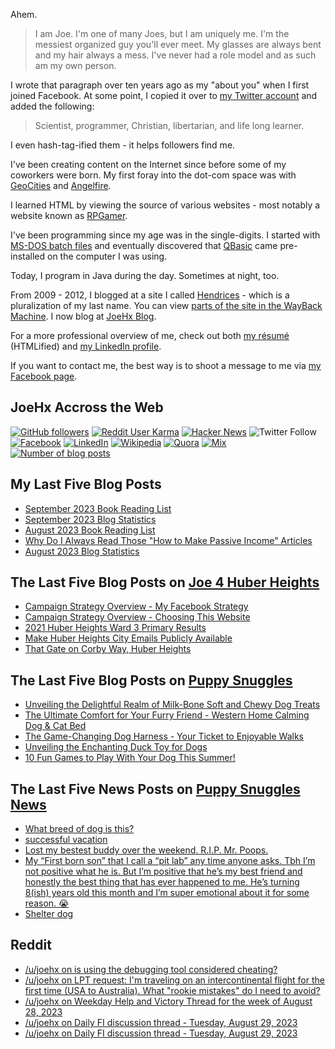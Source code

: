 Ahem.

> I am Joe. I'm one of many Joes, but I am uniquely me. I'm the messiest organized guy you'll ever meet. My glasses are always bent and my hair always a mess. I've never had a role model and as such am my own person.

I wrote that paragraph over ten years ago as my "about you" when I first joined Facebook. At some point, I copied it over to [my Twitter account](https://twitter.com/JoeHxBlog) and added the following:

> Scientist, programmer, Christian, libertarian, and life long learner.

I even hash-tag-ified them - it helps followers find me.

I've been creating content on the Internet since before some of my coworkers were born. My first foray into the dot-com space was with [GeoCities](https://en.wikipedia.org/wiki/Yahoo!_GeoCities) and [Angelfire](https://en.wikipedia.org/wiki/Angelfire).

I learned HTML by viewing the source of various websites - most notably a website known as [RPGamer](https://rpgamer.com/).

I've been programming since my age was in the single-digits. I started with [MS-DOS batch files](https://en.wikipedia.org/wiki/Batch_file) and eventually discovered that [QBasic](https://en.wikipedia.org/wiki/QBasic) came pre-installed on the computer I was using.

Today, I program in Java during the day. Sometimes at night, too.

From 2009 - 2012, I blogged at a site I called [Hendrices](https://www.facebook.com/Hendricescom/) - which is a pluralization of my last name. You can view [parts of the site in the WayBack Machine](https://web.archive.org/web/20090731115109/http://www.hendrices.com/). I now blog at [JoeHx Blog](https://www.joehxblog.com/).

For a more professional overview of me, check out both [my r&eacute;sum&eacute;](https://www.joehxblog.com/resume/) (HTMLified) and [my LinkedIn profile](https://www.linkedin.com/in/joehx/).

If you want to contact me, the best way is to shoot a message to me via [my Facebook page](https://www.facebook.com/JoeHxBlog/).

## JoeHx Accross the Web

[![GitHub followers](https://img.shields.io/github/followers/hendrixjoseph?label=GitHub&style=for-the-badge&logo=github)](https://github.com/hendrixjoseph)
[![Reddit User Karma](https://img.shields.io/reddit/user-karma/combined/joehx?label=Reddit&style=for-the-badge&logo=reddit)](https://www.reddit.com/user/joehx/)
[![Hacker News](https://img.shields.io/badge/dynamic/json?label=hacker+news&query=%24.karma&url=https%3A%2F%2Fhacker-news.firebaseio.com%2Fv0%2Fuser%2Fjoehx2.json&color=ff6600&style=for-the-badge&logo=y-combinator)](https://news.ycombinator.com/user?id=joehx2)
![Twitter Follow](https://img.shields.io/twitter/follow/JoeHxBlog?label=Twitter&style=for-the-badge&logo=twitter&color=1da1f2)
[![Facebook](https://img.shields.io/static/v1?label=FACEBOOK&message=137%20LIKES&color=3b5998&style=for-the-badge&logo=facebook)](https://www.facebook.com/JoeHxBlog)
[![LinkedIn](https://img.shields.io/static/v1?label=linkedin&message=193%20connections&color=2867b2&style=for-the-badge&logo=linkedin)](https://www.linkedin.com/in/joehx)
[![Wikipedia](https://img.shields.io/badge/dynamic/xml?label=wikipedia&query=%2F%2F%2A%5B%40id%3D%22general-stats%22%5D%2Fdiv%2Fdiv%2Fdiv%5B1%5D%2Ftable%2Ftbody%2Ftr%5B11%5D%2Ftd%5B2%5D%2Fstrong&suffix=%20edits&url=https%3A%2F%2Fxtools.wmflabs.org%2Fec%2Fen.wikipedia.org%2FHendrixjoseph&style=for-the-badge&logo=wikipedia&color=9f9f9f)](https://en.wikipedia.org/wiki/User:Hendrixjoseph)
[![Quora](https://img.shields.io/static/v1?label=quora&message=110%20followers&color=b92b27&style=for-the-badge&logo=quora&logoColor=b92b27)](https://www.quora.com/profile/Joseph-Hendrix)
[![Mix](https://img.shields.io/static/v1?label=mix&message=14k%20followers&color=ff8126&style=for-the-badge&logo=mix&logoColor=ff8126)](https://mix.com/joehx)
[![Number of blog posts](https://img.shields.io/endpoint?style=for-the-badge&url=https%3A%2F%2Fwww.joehxblog.com%2Fdata%2Fnumposts.json)](https://www.joehxblog.com/)

## My Last Five Blog Posts

<!-- JOEHXBLOG:START -->
- [September 2023 Book Reading List](https://www.joehxblog.com/september-2023-book-reading-list/)
- [September 2023 Blog Statistics](https://www.joehxblog.com/september-2023-blog-statistics/)
- [August 2023 Book Reading List](https://www.joehxblog.com/august-2023-book-reading-list/)
- [Why Do I Always Read Those &quot;How to Make Passive Income&quot; Articles](https://www.joehxblog.com/why-do-i-always-read-those-how-to-make-passive-income-articles/)
- [August 2023 Blog Statistics](https://www.joehxblog.com/august-2023-blog-statistics/)
<!-- JOEHXBLOG:END -->

## The Last Five Blog Posts on [Joe 4 Huber Heights](https://www.joe4huberheights.com/)

<!-- JOE4HUBERHEIGHTS:START -->
- [Campaign Strategy Overview - My Facebook Strategy](https://www.joe4huberheights.com/my-facebook-strategy/)
- [Campaign Strategy Overview - Choosing This Website](https://www.joe4huberheights.com/choosing-this-website/)
- [2021 Huber Heights Ward 3 Primary Results](https://www.joe4huberheights.com/2021-huber-heights-primary-results/)
- [Make Huber Heights City Emails Publicly Available](https://www.joe4huberheights.com/make-huber-heights-city-emails-publicly-available/)
- [That Gate on Corby Way, Huber Heights](https://www.joe4huberheights.com/that-gate-on-corby-way/)
<!-- JOE4HUBERHEIGHTS:END -->

## The Last Five Blog Posts on [Puppy Snuggles](https://www.puppy-snuggles.com/)

<!-- PUPPY-SNUGGLES:START -->
- [Unveiling the Delightful Realm of Milk-Bone Soft and Chewy Dog Treats](https://www.puppy-snuggles.com/blog/unveiling-the-delightful-realm-of-milk-bone-soft-and-chewy-dog-treats/)
- [The Ultimate Comfort for Your Furry Friend - Western Home Calming Dog &amp; Cat Bed](https://www.puppy-snuggles.com/blog/the-ultimate-comfort-for-your-furry-friend-western-home-calming-dog-and-cat-bed/)
- [The Game-Changing Dog Harness - Your Ticket to Enjoyable Walks](https://www.puppy-snuggles.com/blog/the-game-changing-dog-harness-your-ticket-to-enjoyable-walks/)
- [Unveiling the Enchanting Duck Toy for Dogs](https://www.puppy-snuggles.com/blog/unveiling-the-enchanting-duck-toy-for-dogs/)
- [10 Fun Games to Play With Your Dog This Summer!](https://www.puppy-snuggles.com/blog/10-fun-games-to-play-with-your-dog-this-summer/)
<!-- PUPPY-SNUGGLES:END -->

## The Last Five News Posts on [Puppy Snuggles News](https://news.puppy-snuggles.com/)

<!-- PUPPY-SNUGGLES-NEWS:START -->
- [What breed of dog is this?](https://news.puppy-snuggles.com/42883389/what-breed-of-dog-is-this)
- [successful vacation](https://news.puppy-snuggles.com/42793040/successful-vacation)
- [Lost my bestest buddy over the weekend. R.I.P. Mr. Poops.](https://news.puppy-snuggles.com/23037449/lost-my-bestest-buddy-over-the-weekend-rip-mr-poops)
- [My “First born son” that I call a “pit lab” any time anyone asks. Tbh I’m not positive what he is. But I’m positive that he’s my best friend and honestly the best thing that has ever happened to me. He’s turning 8&lpar;ish&rpar; years old this month and I’m super emotional about it for some reason. 😭](https://news.puppy-snuggles.com/22880759/my-first-born-son-that-i-call-a-pit-lab-any-time-anyone-asks-tbh-im-not-positive-what-he-is-but-im-positive-that-hes-my-best-friend-and-honestly-the-best-thing-that-has-ever-happened-to-me-hes-turning-8ish-years-old-this-month-and-im-super-emotional-about-it-for-some-reason)
- [Shelter dog](https://news.puppy-snuggles.com/21815832/shelter-dog)
<!-- PUPPY-SNUGGLES-NEWS:END -->

## Reddit

<!-- REDDIT:START -->
- [/u/joehx on is using the debugging tool considered cheating?](https://www.reddit.com/r/java/comments/16msa6c/is_using_the_debugging_tool_considered_cheating/k19zgr1/)
- [/u/joehx on LPT request: I&#39;m traveling on an intercontinental flight for the first time &lpar;USA to Australia&rpar;. What &quot;rookie mistakes&quot; do I need to avoid?](https://www.reddit.com/r/LifeProTips/comments/16ctynk/lpt_request_im_traveling_on_an_intercontinental/jzo3wug/)
- [/u/joehx on Weekday Help and Victory Thread for the week of August 28, 2023](https://www.reddit.com/r/personalfinance/comments/163izbz/weekday_help_and_victory_thread_for_the_week_of/jydggt3/)
- [/u/joehx on Daily FI discussion thread - Tuesday, August 29, 2023](https://www.reddit.com/r/financialindependence/comments/164d5y3/daily_fi_discussion_thread_tuesday_august_29_2023/jy98dsp/)
- [/u/joehx on Daily FI discussion thread - Tuesday, August 29, 2023](https://www.reddit.com/r/financialindependence/comments/164d5y3/daily_fi_discussion_thread_tuesday_august_29_2023/jy8721x/)
<!-- REDDIT:END -->
